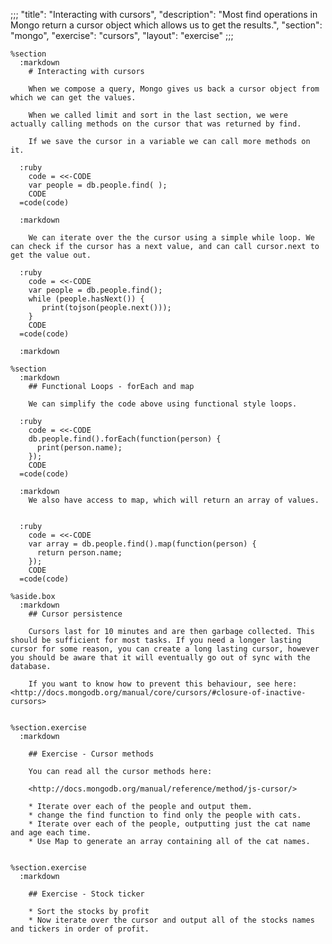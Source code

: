 ;;;
"title": "Interacting with cursors",
"description": "Most find operations in Mongo return a cursor object which allows us to get the results.",
"section": "mongo",
"exercise": "cursors",
"layout": "exercise"
;;;

    %section
      :markdown
        # Interacting with cursors

        When we compose a query, Mongo gives us back a cursor object from which we can get the values.

        When we called limit and sort in the last section, we were actually calling methods on the cursor that was returned by find.

        If we save the cursor in a variable we can call more methods on it.

      :ruby
        code = <<-CODE
        var people = db.people.find( );
        CODE
      =code(code)

      :markdown

        We can iterate over the the cursor using a simple while loop. We can check if the cursor has a next value, and can call cursor.next to get the value out.

      :ruby
        code = <<-CODE
        var people = db.people.find();
        while (people.hasNext()) {
           print(tojson(people.next()));
        }
        CODE
      =code(code)

      :markdown

    %section
      :markdown
        ## Functional Loops - forEach and map

        We can simplify the code above using functional style loops.

      :ruby
        code = <<-CODE
        db.people.find().forEach(function(person) {
          print(person.name);
        });
        CODE
      =code(code)

      :markdown
        We also have access to map, which will return an array of values.


      :ruby
        code = <<-CODE
        var array = db.people.find().map(function(person) {
          return person.name;
        });
        CODE
      =code(code)

    %aside.box
      :markdown
        ## Cursor persistence

        Cursors last for 10 minutes and are then garbage collected. This should be sufficient for most tasks. If you need a longer lasting cursor for some reason, you can create a long lasting cursor, however you should be aware that it will eventually go out of sync with the database.

        If you want to know how to prevent this behaviour, see here: <http://docs.mongodb.org/manual/core/cursors/#closure-of-inactive-cursors>


    %section.exercise
      :markdown

        ## Exercise - Cursor methods

        You can read all the cursor methods here:

        <http://docs.mongodb.org/manual/reference/method/js-cursor/>

        * Iterate over each of the people and output them.
        * change the find function to find only the people with cats.
        * Iterate over each of the people, outputting just the cat name and age each time.
        * Use Map to generate an array containing all of the cat names.


    %section.exercise
      :markdown

        ## Exercise - Stock ticker

        * Sort the stocks by profit
        * Now iterate over the cursor and output all of the stocks names and tickers in order of profit.
